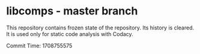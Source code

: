 # libcomps - master branch

This repository contains frozen state of the repository.
Its history is cleared. It is used only for static code
analysis with Codacy.

Commit Time: 1708755575